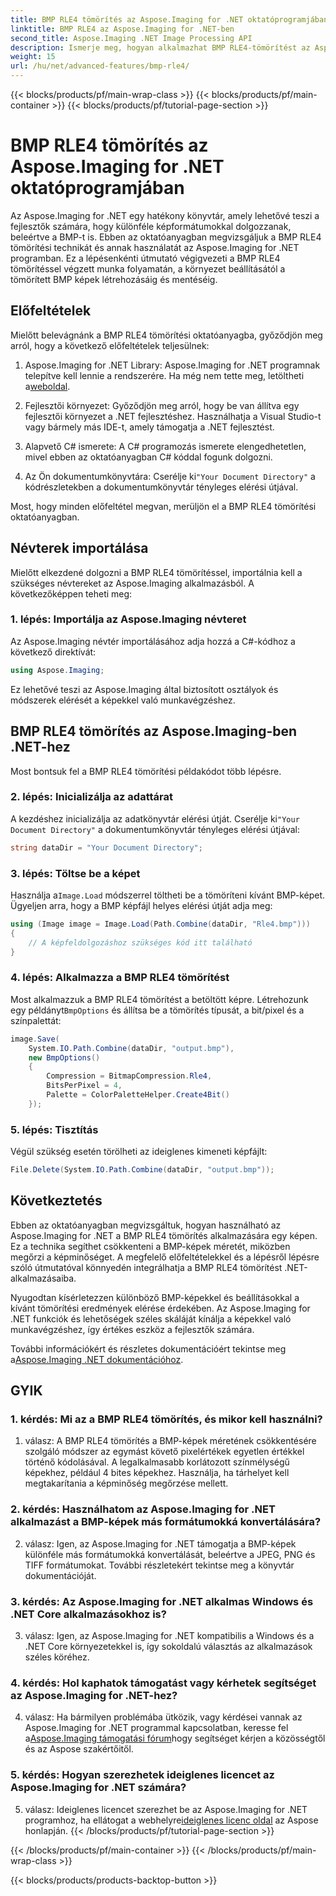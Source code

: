 ```yaml
---
title: BMP RLE4 tömörítés az Aspose.Imaging for .NET oktatóprogramjában
linktitle: BMP RLE4 az Aspose.Imaging for .NET-ben
second_title: Aspose.Imaging .NET Image Processing API
description: Ismerje meg, hogyan alkalmazhat BMP RLE4-tömörítést az Aspose.Imaging for .NET-ben. Csökkentse a BMP képméretet minőségromlás nélkül.
weight: 15
url: /hu/net/advanced-features/bmp-rle4/
---
```


{{< blocks/products/pf/main-wrap-class >}}
{{< blocks/products/pf/main-container >}}
{{< blocks/products/pf/tutorial-page-section >}}

# BMP RLE4 tömörítés az Aspose.Imaging for .NET oktatóprogramjában

Az Aspose.Imaging for .NET egy hatékony könyvtár, amely lehetővé teszi a fejlesztők számára, hogy különféle képformátumokkal dolgozzanak, beleértve a BMP-t is. Ebben az oktatóanyagban megvizsgáljuk a BMP RLE4 tömörítési technikát és annak használatát az Aspose.Imaging for .NET programban. Ez a lépésenkénti útmutató végigvezeti a BMP RLE4 tömörítéssel végzett munka folyamatán, a környezet beállításától a tömörített BMP képek létrehozásáig és mentéséig.

## Előfeltételek

Mielőtt belevágnánk a BMP RLE4 tömörítési oktatóanyagba, győződjön meg arról, hogy a következő előfeltételek teljesülnek:

1.  Aspose.Imaging for .NET Library: Aspose.Imaging for .NET programnak telepítve kell lennie a rendszerére. Ha még nem tette meg, letöltheti a[weboldal](https://releases.aspose.com/imaging/net/).

2. Fejlesztői környezet: Győződjön meg arról, hogy be van állítva egy fejlesztői környezet a .NET fejlesztéshez. Használhatja a Visual Studio-t vagy bármely más IDE-t, amely támogatja a .NET fejlesztést.

3. Alapvető C# ismerete: A C# programozás ismerete elengedhetetlen, mivel ebben az oktatóanyagban C# kóddal fogunk dolgozni.

4.  Az Ön dokumentumkönyvtára: Cserélje ki`"Your Document Directory"` a kódrészletekben a dokumentumkönyvtár tényleges elérési útjával.

Most, hogy minden előfeltétel megvan, merüljön el a BMP RLE4 tömörítési oktatóanyagban.

## Névterek importálása

Mielőtt elkezdené dolgozni a BMP RLE4 tömörítéssel, importálnia kell a szükséges névtereket az Aspose.Imaging alkalmazásból. A következőképpen teheti meg:

### 1. lépés: Importálja az Aspose.Imaging névteret

Az Aspose.Imaging névtér importálásához adja hozzá a C#-kódhoz a következő direktívát:

```csharp
using Aspose.Imaging;
```

Ez lehetővé teszi az Aspose.Imaging által biztosított osztályok és módszerek elérését a képekkel való munkavégzéshez.

## BMP RLE4 tömörítés az Aspose.Imaging-ben .NET-hez

Most bontsuk fel a BMP RLE4 tömörítési példakódot több lépésre.

### 2. lépés: Inicializálja az adattárat

 A kezdéshez inicializálja az adatkönyvtár elérési útját. Cserélje ki`"Your Document Directory"` a dokumentumkönyvtár tényleges elérési útjával:

```csharp
string dataDir = "Your Document Directory";
```

### 3. lépés: Töltse be a képet

 Használja a`Image.Load` módszerrel töltheti be a tömöríteni kívánt BMP-képet. Ügyeljen arra, hogy a BMP képfájl helyes elérési útját adja meg:

```csharp
using (Image image = Image.Load(Path.Combine(dataDir, "Rle4.bmp")))
{
    // A képfeldolgozáshoz szükséges kód itt található
}
```

### 4. lépés: Alkalmazza a BMP RLE4 tömörítést

 Most alkalmazzuk a BMP RLE4 tömörítést a betöltött képre. Létrehozunk egy példányt`BmpOptions` és állítsa be a tömörítés típusát, a bit/pixel és a színpalettát:

```csharp
image.Save(
    System.IO.Path.Combine(dataDir, "output.bmp"),
    new BmpOptions()
    {
        Compression = BitmapCompression.Rle4,
        BitsPerPixel = 4,
        Palette = ColorPaletteHelper.Create4Bit()
    });
```

### 5. lépés: Tisztítás

Végül szükség esetén törölheti az ideiglenes kimeneti képfájlt:

```csharp
File.Delete(System.IO.Path.Combine(dataDir, "output.bmp"));
```

## Következtetés

Ebben az oktatóanyagban megvizsgáltuk, hogyan használható az Aspose.Imaging for .NET a BMP RLE4 tömörítés alkalmazására egy képen. Ez a technika segíthet csökkenteni a BMP-képek méretét, miközben megőrzi a képminőséget. A megfelelő előfeltételekkel és a lépésről lépésre szóló útmutatóval könnyedén integrálhatja a BMP RLE4 tömörítést .NET-alkalmazásaiba.

Nyugodtan kísérletezzen különböző BMP-képekkel és beállításokkal a kívánt tömörítési eredmények elérése érdekében. Az Aspose.Imaging for .NET funkciók és lehetőségek széles skáláját kínálja a képekkel való munkavégzéshez, így értékes eszköz a fejlesztők számára.

 További információkért és részletes dokumentációért tekintse meg a[Aspose.Imaging .NET dokumentációhoz](https://reference.aspose.com/imaging/net/).

## GYIK

### 1. kérdés: Mi az a BMP RLE4 tömörítés, és mikor kell használni?

1. válasz: A BMP RLE4 tömörítés a BMP-képek méretének csökkentésére szolgáló módszer az egymást követő pixelértékek egyetlen értékkel történő kódolásával. A legalkalmasabb korlátozott színmélységű képekhez, például 4 bites képekhez. Használja, ha tárhelyet kell megtakarítania a képminőség megőrzése mellett.

### 2. kérdés: Használhatom az Aspose.Imaging for .NET alkalmazást a BMP-képek más formátumokká konvertálására?

2. válasz: Igen, az Aspose.Imaging for .NET támogatja a BMP-képek különféle más formátumokká konvertálását, beleértve a JPEG, PNG és TIFF formátumokat. További részletekért tekintse meg a könyvtár dokumentációját.

### 3. kérdés: Az Aspose.Imaging for .NET alkalmas Windows és .NET Core alkalmazásokhoz is?

3. válasz: Igen, az Aspose.Imaging for .NET kompatibilis a Windows és a .NET Core környezetekkel is, így sokoldalú választás az alkalmazások széles köréhez.

### 4. kérdés: Hol kaphatok támogatást vagy kérhetek segítséget az Aspose.Imaging for .NET-hez?

 4. válasz: Ha bármilyen problémába ütközik, vagy kérdései vannak az Aspose.Imaging for .NET programmal kapcsolatban, keresse fel a[Aspose.Imaging támogatási fórum](https://forum.aspose.com/)hogy segítséget kérjen a közösségtől és az Aspose szakértőitől.

### 5. kérdés: Hogyan szerezhetek ideiglenes licencet az Aspose.Imaging for .NET számára?

 5. válasz: Ideiglenes licencet szerezhet be az Aspose.Imaging for .NET programhoz, ha ellátogat a webhelyre[ideiglenes licenc oldal](https://purchase.aspose.com/temporary-license/) az Aspose honlapján.
{{< /blocks/products/pf/tutorial-page-section >}}

{{< /blocks/products/pf/main-container >}}
{{< /blocks/products/pf/main-wrap-class >}}

{{< blocks/products/products-backtop-button >}}
